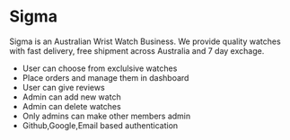 # Sigma

Sigma is an Australian Wrist Watch Business.
We provide quality watches with fast delivery, free shipment across Australia and 7 day exchage.

- User can choose from exclulsive watches
- Place orders and manage them in dashboard
- User can give reviews
- Admin can add new watch
- Admin can delete watches
- Only admins can make other members admin
- Github,Google,Email based authentication
